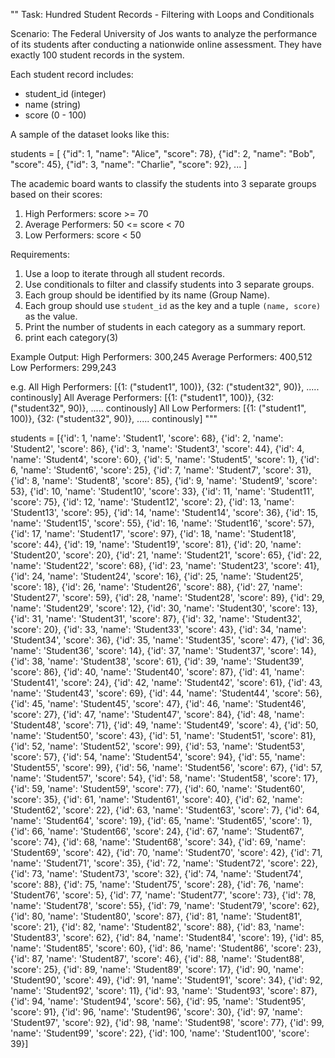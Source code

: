 ""
Task: Hundred Student Records - Filtering with Loops and Conditionals

Scenario:
The Federal University of Jos wants to analyze the performance of its students 
after conducting a nationwide online assessment. 
They have exactly 100 student records in the system.

Each student record includes:
- student_id (integer)
- name (string)
- score (0 - 100)

A sample of the dataset looks like this:

students = [
    {"id": 1, "name": "Alice", "score": 78},
    {"id": 2, "name": "Bob", "score": 45},
    {"id": 3, "name": "Charlie", "score": 92},
    ...
]

The academic board wants to classify the students into 3 separate groups 
based on their scores:

1. High Performers: score >= 70
2. Average Performers: 50 <= score < 70
3. Low Performers: score < 50

Requirements:
1. Use a loop to iterate through all student records.
2. Use conditionals to filter and classify students into 3 separate groups.
3. Each group should be identified by its name (Group Name).
4. Each group should use `student_id` as the key and a tuple `(name, score)` as the value.
5. Print the number of students in each category as a summary report.
6. print each category(3)

Example Output:
High Performers: 300,245
Average Performers: 400,512
Low Performers: 299,243


e.g. 
All High Performers: [{1: ("student1", 100)}, {32: ("student32", 90)}, ..... continously]
All Average Performers: [{1: ("student1", 100)}, {32: ("student32", 90)}, ..... continously]
All Low Performers: [{1: ("student1", 100)}, {32: ("student32", 90)}, ..... continously]
"""

students = [{'id': 1, 'name': 'Student1', 'score': 68}, {'id': 2, 'name': 'Student2', 'score': 86}, {'id': 3, 'name': 'Student3', 'score': 44}, {'id': 4, 'name': 'Student4', 'score': 60}, {'id': 5, 'name': 'Student5', 'score': 1}, {'id': 6, 'name': 'Student6', 'score': 25}, {'id': 7, 'name': 'Student7', 'score': 31}, {'id': 8, 'name': 'Student8', 'score': 85}, {'id': 9, 'name': 'Student9', 'score': 53}, {'id': 10, 'name': 'Student10', 'score': 33}, {'id': 11, 'name': 'Student11', 'score': 75}, {'id': 12, 'name': 'Student12', 'score': 2}, {'id': 13, 'name': 'Student13', 'score': 95}, {'id': 14, 'name': 'Student14', 'score': 36}, {'id': 15, 'name': 'Student15', 'score': 55}, {'id': 16, 'name': 'Student16', 'score': 57}, {'id': 17, 'name': 'Student17', 'score': 97}, {'id': 18, 'name': 'Student18', 'score': 44}, {'id': 19, 'name': 'Student19', 'score': 81}, {'id': 20, 'name': 'Student20', 'score': 20}, {'id': 21, 'name': 'Student21', 'score': 65}, {'id': 22, 'name': 'Student22', 'score': 68}, {'id': 23, 'name': 'Student23', 'score': 41}, {'id': 24, 'name': 'Student24', 'score': 16}, {'id': 25, 'name': 'Student25', 'score': 18}, {'id': 26, 'name': 'Student26', 'score': 88}, {'id': 27, 'name': 'Student27', 'score': 59}, {'id': 28, 'name': 'Student28', 'score': 89}, {'id': 29, 'name': 'Student29', 'score': 12}, {'id': 30, 'name': 'Student30', 'score': 13}, {'id': 31, 'name': 'Student31', 'score': 87}, {'id': 32, 'name': 'Student32', 'score': 20}, {'id': 33, 'name': 'Student33', 'score': 43}, {'id': 34, 'name': 'Student34', 'score': 36}, {'id': 35, 'name': 'Student35', 'score': 47}, {'id': 36, 'name': 'Student36', 'score': 14}, {'id': 37, 'name': 'Student37', 'score': 14}, {'id': 38, 'name': 'Student38', 'score': 61}, {'id': 39, 'name': 'Student39', 'score': 86}, {'id': 40, 'name': 'Student40', 'score': 87}, {'id': 41, 'name': 'Student41', 'score': 24}, {'id': 42, 'name': 'Student42', 'score': 61}, {'id': 43, 'name': 'Student43', 'score': 69}, {'id': 44, 'name': 'Student44', 'score': 56}, {'id': 45, 'name': 'Student45', 'score': 47}, {'id': 46, 'name': 'Student46', 'score': 27}, {'id': 47, 'name': 'Student47', 'score': 84}, {'id': 48, 'name': 'Student48', 'score': 71}, {'id': 49, 'name': 'Student49', 'score': 4}, {'id': 50, 'name': 'Student50', 'score': 43}, {'id': 51, 'name': 'Student51', 'score': 81}, {'id': 52, 'name': 'Student52', 'score': 99}, {'id': 53, 'name': 'Student53', 'score': 57}, {'id': 54, 'name': 'Student54', 'score': 94}, {'id': 55, 'name': 'Student55', 'score': 99}, {'id': 56, 'name': 'Student56', 'score': 67}, {'id': 57, 'name': 'Student57', 'score': 54}, {'id': 58, 'name': 'Student58', 'score': 17}, {'id': 59, 'name': 'Student59', 'score': 77}, {'id': 60, 'name': 'Student60', 'score': 35}, {'id': 61, 'name': 'Student61', 'score': 40}, {'id': 62, 'name': 'Student62', 'score': 22}, {'id': 63, 'name': 'Student63', 'score': 7}, {'id': 64, 'name': 'Student64', 'score': 19}, {'id': 65, 'name': 'Student65', 'score': 1}, {'id': 66, 'name': 'Student66', 'score': 24}, {'id': 67, 'name': 'Student67', 'score': 74}, {'id': 68, 'name': 'Student68', 'score': 34}, {'id': 69, 'name': 'Student69', 'score': 42}, {'id': 70, 'name': 'Student70', 'score': 42}, {'id': 71, 'name': 'Student71', 'score': 35}, {'id': 72, 'name': 'Student72', 'score': 22}, {'id': 73, 'name': 'Student73', 'score': 32}, {'id': 74, 'name': 'Student74', 'score': 88}, {'id': 75, 'name': 'Student75', 'score': 28}, {'id': 76, 'name': 'Student76', 'score': 5}, {'id': 77, 'name': 'Student77', 'score': 73}, {'id': 78, 'name': 'Student78', 'score': 55}, {'id': 79, 'name': 'Student79', 'score': 62}, {'id': 80, 'name': 'Student80', 'score': 87}, {'id': 81, 'name': 'Student81', 'score': 21}, {'id': 82, 'name': 'Student82', 'score': 88}, {'id': 83, 'name': 'Student83', 'score': 62}, {'id': 84, 'name': 'Student84', 'score': 19}, {'id': 85, 'name': 'Student85', 'score': 60}, {'id': 86, 'name': 'Student86', 'score': 23}, {'id': 87, 'name': 'Student87', 'score': 46}, {'id': 88, 'name': 'Student88', 'score': 25}, {'id': 89, 'name': 'Student89', 'score': 17}, {'id': 90, 'name': 'Student90', 'score': 49}, {'id': 91, 'name': 'Student91', 'score': 34}, {'id': 92, 'name': 'Student92', 'score': 11}, {'id': 93, 'name': 'Student93', 'score': 87}, {'id': 94, 'name': 'Student94', 'score': 56}, {'id': 95, 'name': 'Student95', 'score': 91}, {'id': 96, 'name': 'Student96', 'score': 30}, {'id': 97, 'name': 'Student97', 'score': 92}, {'id': 98, 'name': 'Student98', 'score': 77}, {'id': 99, 'name': 'Student99', 'score': 22}, {'id': 100, 'name': 'Student100', 'score': 39}]

